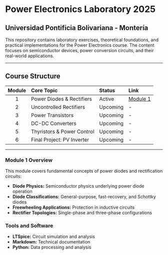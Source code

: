 # Power Electronics Laboratory 2025

## Universidad Pontificia Bolivariana - Montería

This repository contains laboratory exercises, theoretical foundations, and practical implementations for the Power Electronics course. The content focuses on semiconductor devices, power conversion circuits, and their real-world applications.

---

## Course Structure

| Module | Core Topic                 | Status      | Link                                     |
| :----: | :------------------------- | :---------- | :--------------------------------------- |
|   1    | Power Diodes & Rectifiers  | Active      | [Module 1](./Module%201%20Diodes/README.md) |
|   2    | Uncontrolled Rectifiers    | Upcoming    | -                                        |
|   3    | Power Transistors          | Upcoming    | -                                        |
|   4    | DC-DC Converters           | Upcoming    | -                                        |
|   5    | Thyristors & Power Control | Upcoming    | -                                        |
|   6    | Final Project: PV Inverter | Upcoming    | -                                        |

---

### Module 1 Overview

This module covers fundamental concepts of power diodes and rectification circuits:
- **Diode Physics:** Semiconductor physics underlying power diode operation
- **Diode Classifications:** General-purpose, fast-recovery, and Schottky diodes
- **Freewheeling Applications:** Protection in inductive circuits
- **Rectifier Topologies:** Single-phase and three-phase configurations

### Tools and Software
- **LTSpice:** Circuit simulation and analysis
- **Markdown:** Technical documentation
- **Python:** Data processing and analysis 

